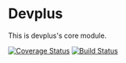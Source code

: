 # Devplus

This is devplus's core module.

[![Coverage Status](https://coveralls.io/repos/dcabines/devplus/badge.svg)](https://coveralls.io/r/dcabines/devplus)
[![Build Status](https://travis-ci.org/dcabines/devplus.svg?branch=master)](https://travis-ci.org/dcabines/devplus)